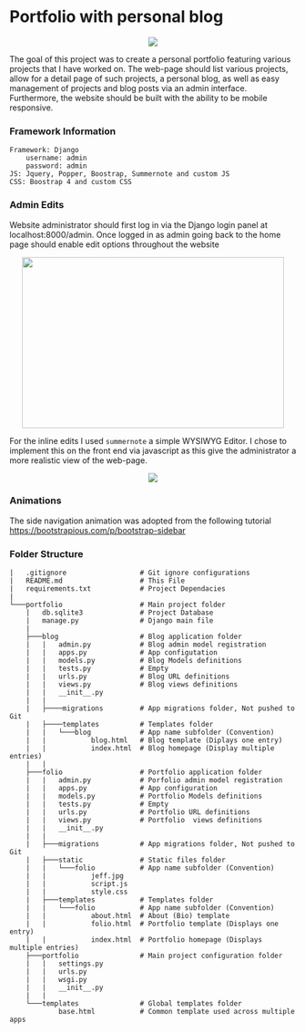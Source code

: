 
# Portfolio with personal blog

<p align="center">
  <img src="https://i.ibb.co/CQ2yNY2/folio.png">
</p>

The goal of this project was to create a personal portfolio featuring various projects that I have worked on. The web-page should list various projects, allow for a detail page of such projects, a personal blog, as well as easy management of projects and blog posts via an admin interface. Furthermore, the website should be built with the ability to be mobile responsive.

### Framework Information

```
Framework: Django
    username: admin
    password: admin
JS: Jquery, Popper, Boostrap, Summernote and custom JS
CSS: Boostrap 4 and custom CSS

```
### Admin Edits

Website administrator should first log in via the Django login panel at localhost:8000/admin.
Once logged in as admin going back to the home page should enable edit options throughout the website

<p align="center">
  <img width="460" height="300" src="https://i.ibb.co/ZgjW39k/edinoedit.png">
</p>

For the inline edits I used `summernote` a simple WYSIWYG Editor. I chose to implement this on the front end via javascript as this give the administrator a more realistic view of the web-page.

<p align="center">
   <img src="https://i.ibb.co/YWxJDZL/Screenshot-2016-10-18-17-45-04.png" >
</p>

### Animations

The side navigation animation was adopted from the following tutorial
https://bootstrapious.com/p/bootstrap-sidebar

### Folder Structure
```
|   .gitignore                  # Git ignore configurations
|   README.md                   # This File
|   requirements.txt            # Project Dependacies
|       
└───portfolio                   # Main project folder
    |   db.sqlite3              # Project Database
    |   manage.py               # Django main file
    |   
    ├───blog                    # Blog application folder
    |   |   admin.py            # Blog admin model registration
    |   |   apps.py             # App configutation
    |   |   models.py           # Blog Models definitions
    |   |   tests.py            # Empty
    |   |   urls.py             # Blog URL definitions
    |   |   views.py            # Blog views definitions
    |   |   __init__.py
    |   |   
    |   ├────migrations         # App migrations folder, Not pushed to Git
    |   ├────templates          # Templates folder
    |   |   └───blog            # App name subfolder (Convention)
    |   |           blog.html   # Blog template (Diplays one entry)
    |   |           index.html  # Blog homepage (Display multiple entries)
    |   | 
    ├───folio                   # Portfolio application folder
    |   |   admin.py            # Porfolio admin model registration
    |   |   apps.py             # App configuration
    |   |   models.py           # Portfolio Models definitions
    |   |   tests.py            # Empty
    |   |   urls.py             # Portfolio URL definitions
    |   |   views.py            # Portfolio  views definitions
    |   |   __init__.py
    |   |   
    |   ├───migrations          # App migrations folder, Not pushed to Git
    |   ├───static              # Static files folder
    |   |   └───folio           # App name subfolder (Convention)
    |   |           jeff.jpg
    |   |           script.js
    |   |           style.css         
    |   ├───templates           # Templates folder
    |   |   └───folio           # App name subfolder (Convention)
    |   |           about.html  # About (Bio) template
    |   |           folio.html  # Portfolio template (Displays one entry)
    |   |           index.html  # Portfolio homepage (Displays multiple entries)       
    ├───portfolio               # Main project configuration folder
    |   |   settings.py
    |   |   urls.py             
    |   |   wsgi.py
    |   |   __init__.py
    |   |          
    └───templates               # Global templates folder 
            base.html           # Common template used across multiple apps
```
